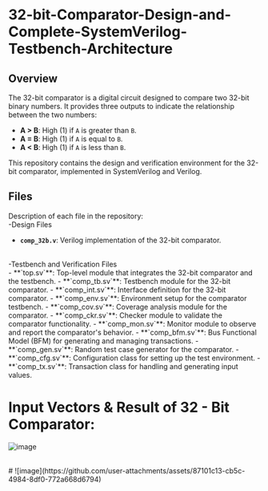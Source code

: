 # 32-bit-Comparator-Design-and-Complete-SystemVerilog-Testbench-Architecture

## Overview

The 32-bit comparator is a digital circuit designed to compare two 32-bit binary numbers. It provides three outputs to indicate the relationship between the two numbers:

- **A > B**: High (1) if `A` is greater than `B`.
- **A = B**: High (1) if `A` is equal to `B`.
- **A < B**: High (1) if `A` is less than `B`.

This repository contains the design and verification environment for the 32-bit comparator, implemented in SystemVerilog and Verilog.

## Files

Description of each file in the repository:
<br>
-Design Files
<br>
- **`comp_32b.v`**: Verilog implementation of the 32-bit comparator.
<br>
-Testbench and Verification Files
<br>
- **`top.sv`**: Top-level module that integrates the 32-bit comparator and the testbench.
- **`comp_tb.sv`**: Testbench module for the 32-bit comparator.
- **`comp_int.sv`**: Interface definition for the 32-bit comparator.
- **`comp_env.sv`**: Environment setup for the comparator testbench.
- **`comp_cov.sv`**: Coverage analysis module for the comparator.
- **`comp_ckr.sv`**: Checker module to validate the comparator functionality.
- **`comp_mon.sv`**: Monitor module to observe and report the comparator's behavior.
- **`comp_bfm.sv`**: Bus Functional Model (BFM) for generating and managing transactions.
- **`comp_gen.sv`**: Random test case generator for the comparator.
- **`comp_cfg.sv`**: Configuration class for setting up the test environment.
- **`comp_tx.sv`**: Transaction class for handling and generating input values.

<br>

# Input Vectors & Result of 32 - Bit Comparator:
![image](https://github.com/user-attachments/assets/b6878108-52f0-48eb-8f9e-def9cd013856)

<br>
# 
![image](https://github.com/user-attachments/assets/87101c13-cb5c-4984-8df0-772a668d6794)

